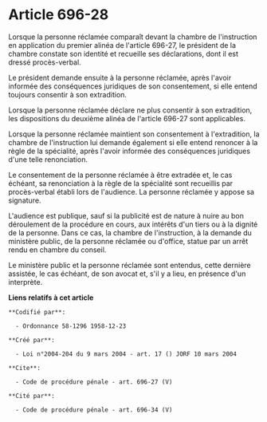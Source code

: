 # Article 696-28

Lorsque la personne réclamée comparaît devant la chambre de l'instruction en application du premier alinéa de l'article
696-27, le président de la chambre constate son identité et recueille ses déclarations, dont il est dressé procès-verbal. 

Le président demande ensuite à la personne réclamée, après l'avoir informée des conséquences juridiques de son consentement,
si elle entend toujours consentir à son extradition. 

Lorsque la personne réclamée déclare ne plus consentir à son extradition, les dispositions du deuxième alinéa de l'article
696-27 sont applicables. 

Lorsque la personne réclamée maintient son consentement à l'extradition, la chambre de l'instruction lui demande également si
elle entend renoncer à la règle de la spécialité, après l'avoir informée des conséquences juridiques d'une telle
renonciation. 

Le consentement de la personne réclamée à être extradée et, le cas échéant, sa renonciation à la règle de la spécialité sont
recueillis par procès-verbal établi lors de l'audience. La personne réclamée y appose sa signature. 

L'audience est publique, sauf si la publicité est de nature à nuire au bon déroulement de la procédure en cours, aux intérêts
d'un tiers ou à la dignité de la personne. Dans ce cas, la chambre de l'instruction, à la demande du ministère public, de la
personne réclamée ou d'office, statue par un arrêt rendu en chambre du conseil. 

Le ministère public et la personne réclamée sont entendus, cette dernière assistée, le cas échéant, de son avocat et, s'il y
a lieu, en présence d'un interprète.

**Liens relatifs à cet article**

	**Codifié par**:

	  - Ordonnance 58-1296 1958-12-23

	**Créé par**:

	  - Loi n°2004-204 du 9 mars 2004 - art. 17 () JORF 10 mars 2004

	**Cite**:

	  - Code de procédure pénale - art. 696-27 (V)

	**Cité par**:

	  - Code de procédure pénale - art. 696-34 (V)
